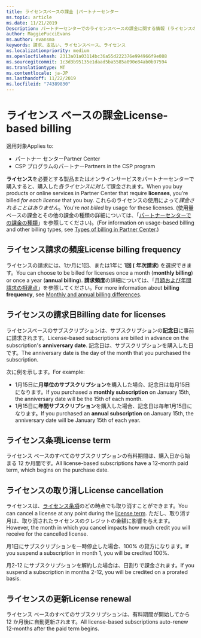 ```yaml
---
title: ライセンスベースの課金 |パートナーセンター
ms.topic: article
ms.date: 11/21/2019
Description: パートナーセンターでのライセンスベースの課金に関する情報 (ライセンスの使用法ではなく、ライセンスごとに請求されます)。
author: MaggiePucciEvans
ms.author: evansma
keywords: 請求、支払い、ライセンスベース、ライセンス
ms.localizationpriority: medium
ms.openlocfilehash: 2313a01a03114bc36a55d222376e994966f9e088
ms.sourcegitcommit: 1c3d3b95135e1daad5ba5585a090e84ab0b97594
ms.translationtype: MT
ms.contentlocale: ja-JP
ms.lasthandoff: 11/22/2019
ms.locfileid: "74389830"
---
```

# <a name="license-based-billing"></a><span data-ttu-id="bff27-104">ライセンス ベースの課金</span><span class="sxs-lookup"><span data-stu-id="bff27-104">License-based billing</span></span>

<span data-ttu-id="bff27-105">適用対象</span><span class="sxs-lookup"><span data-stu-id="bff27-105">Applies to:</span></span>

- <span data-ttu-id="bff27-106">パートナー センター</span><span class="sxs-lookup"><span data-stu-id="bff27-106">Partner Center</span></span>
- <span data-ttu-id="bff27-107">CSP プログラムのパートナー</span><span class="sxs-lookup"><span data-stu-id="bff27-107">Partners in the CSP program</span></span>

<span data-ttu-id="bff27-108">**ライセンス**を必要とする製品またはオンラインサービスをパートナーセンターで購入すると、購入した*各ライセンスに対して*課金されます。</span><span class="sxs-lookup"><span data-stu-id="bff27-108">When you buy products or online services in Partner Center that require **licenses**, you’re billed *for each license* that you buy.</span></span> <span data-ttu-id="bff27-109">これらのライセンスの使用によって*課金されることはありません*。</span><span class="sxs-lookup"><span data-stu-id="bff27-109">You're *not billed* by usage for these licenses.</span></span> <span data-ttu-id="bff27-110">(使用量ベースの課金とその他の課金の種類の詳細については、「[パートナーセンターでの課金の種類](billing-different-types.md)」を参照してください)。</span><span class="sxs-lookup"><span data-stu-id="bff27-110">(For information on usage-based billing and other billing types, see [Types of billing in Partner Center](billing-different-types.md).)</span></span>

## <a name="license-billing-frequency"></a><span data-ttu-id="bff27-111">ライセンス請求の頻度</span><span class="sxs-lookup"><span data-stu-id="bff27-111">License billing frequency</span></span>

<span data-ttu-id="bff27-112">ライセンスの請求には、1か月に1回、または1年に 1**回 (** **年次請求**) を選択できます。</span><span class="sxs-lookup"><span data-stu-id="bff27-112">You can choose to be billed for licenses once a month (**monthly billing**) or once a year (**annual billing**).</span></span> <span data-ttu-id="bff27-113">**請求頻度**の詳細については、「[月額および年間請求の相違点](billing-annual-monthly.md)」を参照してください。</span><span class="sxs-lookup"><span data-stu-id="bff27-113">For more information about **billing frequency**, see [Monthly and annual billing differences](billing-annual-monthly.md).</span></span>

## <a name="billing-date-for-licenses"></a><span data-ttu-id="bff27-114">ライセンスの請求日</span><span class="sxs-lookup"><span data-stu-id="bff27-114">Billing date for licenses</span></span>

<span data-ttu-id="bff27-115">ライセンスベースのサブスクリプションは、サブスクリプションの**記念日**に事前に請求されます。</span><span class="sxs-lookup"><span data-stu-id="bff27-115">License-based subscriptions are billed in advance on the subscription's **anniversary date**.</span></span> <span data-ttu-id="bff27-116">記念日は、サブスクリプションを購入した日です。</span><span class="sxs-lookup"><span data-stu-id="bff27-116">The anniversary date is the day of the month that you purchased the subscription.</span></span>

<span data-ttu-id="bff27-117">次に例を示します。</span><span class="sxs-lookup"><span data-stu-id="bff27-117">For example:</span></span>

- <span data-ttu-id="bff27-118">1月15日に**月単位のサブスクリプション**を購入した場合、記念日は毎月15日になります。</span><span class="sxs-lookup"><span data-stu-id="bff27-118">If you purchased a **monthly subscription** on January 15th, the anniversary date will be the 15th of each month.</span></span>
- <span data-ttu-id="bff27-119">1月15日に**年間サブスクリプション**を購入した場合、記念日は毎年1月15日になります。</span><span class="sxs-lookup"><span data-stu-id="bff27-119">If you purchased an **annual subscription** on January 15th, the anniversary date will be January 15th of each year.</span></span>

## <a name="license-term"></a><span data-ttu-id="bff27-120">ライセンス条項</span><span class="sxs-lookup"><span data-stu-id="bff27-120">License term</span></span>

<span data-ttu-id="bff27-121">ライセンス ベースのすべてのサブスクリプションの有料期間は、購入日から始まる 12 か月間です。</span><span class="sxs-lookup"><span data-stu-id="bff27-121">All license-based subscriptions have a 12-month paid term, which begins on the purchase date.</span></span>

## <a name="license-cancellation"></a><span data-ttu-id="bff27-122">ライセンスの取り消し</span><span class="sxs-lookup"><span data-stu-id="bff27-122">License cancellation</span></span>

<span data-ttu-id="bff27-123">ライセンスは、[ライセンス条項](#license-term)のどの時点でも取り消すことができます。</span><span class="sxs-lookup"><span data-stu-id="bff27-123">You can cancel a license at any point during the [license term](#license-term).</span></span> <span data-ttu-id="bff27-124">ただし、取り消す月は、取り消されたライセンスのクレジットの金額に影響を与えます。</span><span class="sxs-lookup"><span data-stu-id="bff27-124">However, the month in which you cancel impacts how much credit you will receive for the cancelled license.</span></span>

<span data-ttu-id="bff27-125">月1日にサブスクリプションを一時停止した場合、100% の貸方になります。</span><span class="sxs-lookup"><span data-stu-id="bff27-125">If you suspend a subscription in month 1, you will be credited 100%.</span></span>

<span data-ttu-id="bff27-126">月2-12 にサブスクリプションを解約した場合は、日割りで課金されます。</span><span class="sxs-lookup"><span data-stu-id="bff27-126">If you suspend a subscription in months 2-12, you will be credited on a prorated basis.</span></span>

## <a name="license-renewal"></a><span data-ttu-id="bff27-127">ライセンスの更新</span><span class="sxs-lookup"><span data-stu-id="bff27-127">License renewal</span></span>

<span data-ttu-id="bff27-128">ライセンス ベースのすべてのサブスクリプションは、有料期間が開始してから 12 か月後に自動更新されます。</span><span class="sxs-lookup"><span data-stu-id="bff27-128">All license-based subscriptions auto-renew 12-months after the paid term begins.</span></span>
